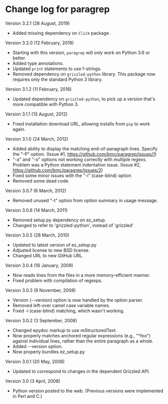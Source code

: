 # Change log for paragrep

Version 3.2.1 (28 August, 2019)

- Added missing dependency on `Click` package.

Version 3.2.0 (12 February, 2019)

- Starting with this version, `paragrep` will _only_ work on Python 3.6 or
  better.
- Added type annotations.
- Updated `print` statements to use f-strings.
- Removed dependency on `grizzled-python` library. This package now requires
  only the standard Python 3 library.

Version 3.1.2 (11 February, 2016)

- Updated dependency on `grizzled-python`, to pick up a version that's
  more compatible with Python 3.

Version 3.1.1 (13 August, 2012)

- Fixed installation download URL, allowing installs from `pip` to work again.

Version 3.1.0 (24 March, 2012)

- Added ability to display the matching end-of-paragraph lines. Specify
  the "-P" option. (Issue #1, https://github.com/bmc/paragrep/issues/1)
- "-a" and "-o" options not working correctly with multiple   regexs. Problem
  was a Python statement indentation issue. (Issue #2,
  https://github.com/bmc/paragrep/issues/2)
- Fixed some minor issues with the "-i" (case-blind) option
- Removed some dead code.


Version 3.0.7 (6 March, 2012)

- Removed unused "-t" option from option summary in usage message.


Version 3.0.6 (14 March, 2011)

- Removed setup.py dependency on ez_setup.
- Changed to refer to 'grizzled-python', instead of 'grizzled'


Version 3.0.5 (28 March, 2010)

- Updated to latest version of ez_setup.py
- Adjusted license to new BSD license.
- Changed URL to new GitHub URL.


Version 3.0.4 (16 January, 2009)

- Now reads lines from the files in a more memory-efficient manner.
- Fixed problem with compilation of regexps.


Version 3.0.3 (9 November, 2008)

- Version (--version) option is now handled by the option parser.
- Removed left-over camel case variable names.
- Fixed -i (case-blind) matching, which wasn't working.


Version 3.0.2 (3 September, 2008)

- Changed epydoc markup to use reStructuredText.
- Now properly matches anchored regular expressions (e.g., "^foo") against
  individual lines, rather than the entire paragraph as a whole.
- Added --version option.
- Now properly bundles ez_setup.py


Version 3.0.1 (20 May, 2008)

- Updated to correspond to changes in the dependent Grizzled API.


Version 3.0 (3 April, 2008)

- Python version posted to the web. (Previous versions were implemented
  in Perl and C.)
